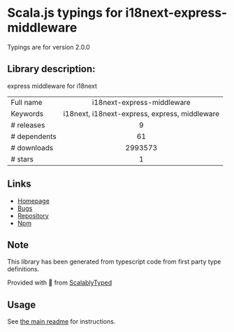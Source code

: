 
# Scala.js typings for i18next-express-middleware

Typings are for version 2.0.0

## Library description:
express middleware for i18next

|                    |                 |
| ------------------ | :-------------: |
| Full name          | i18next-express-middleware |
| Keywords           | i18next, i18next-express, express, middleware |
| # releases         | 9 |
| # dependents       | 61 |
| # downloads        | 2993573 |
| # stars            | 1 |

## Links
- [Homepage](https://github.com/i18next/i18next-express-middleware)
- [Bugs](https://github.com/i18next/i18next-express-middleware/issues)
- [Repository](https://github.com/i18next/i18next-express-middleware)
- [Npm](https://www.npmjs.com/package/i18next-express-middleware)
    


## Note
This library has been generated from typescript code from first party type definitions.

Provided with :purple_heart: from [ScalablyTyped](https://github.com/oyvindberg/ScalablyTyped)

## Usage
See [the main readme](../../readme.md) for instructions.


